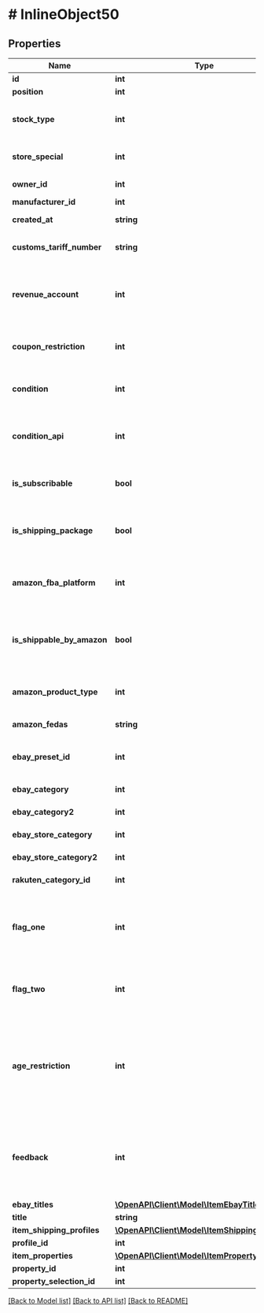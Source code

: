 # # InlineObject50

## Properties

Name | Type | Description | Notes
------------ | ------------- | ------------- | -------------
**id** | **int** | The ID of the item. The ID must be unique. | 
**position** | **int** | The position of the item optional | [optional] 
**stock_type** | **int** | The stock type of the item. Possible values:0 &#x3D; Stocked item (default)1 &#x3D; Production item2 &#x3D; Colli3 &#x3D; Special order item optional allowed values are 0, 1, 2, 3 | [optional] 
**store_special** | **int** | Option to present items more prominently in the online store.1 &#x3D; Special offer2 &#x3D; New items3 &#x3D; Top items optional allowed values are 0, 1, 2, 3 | [optional] 
**owner_id** | **int** | The plentymarkets user that is assigned as owner of this item. optional | [optional] 
**manufacturer_id** | **int** | The ID of the manufacturer of the item optional | [optional] 
**created_at** | **string** | Timestamp of the date and time the item was created. optional | [optional] 
**customs_tariff_number** | **string** | Deprecated: The customs tariff number of the item; usually a 11 digit code number based on the Harmonised System optional | [optional] 
**revenue_account** | **int** | The revenue account the item is linked to. An individual revenue account can be saved for each item in plentymarkets. If this is not done, plentymarkets automatically determines a revenue account based on the VAT rate. optional | [optional] 
**coupon_restriction** | **int** | Indicates if the item can be purchased using a promotional coupon.0 &#x3D; Permitted1 &#x3D; Not permitted2 &#x3D; Purchasable with coupon only optional allowed values are 0, 1, 2 | [optional] 
**condition** | **int** | The condition of the item. Possible values:0 &#x3D; New1 &#x3D; Used2 &#x3D; Boxed as new3 &#x3D; New with label4 &#x3D; Factory seconds optional allowed values are 0, 1, 2, 3, 4 | [optional] 
**condition_api** | **int** | The condition of the item that is transferred to markets via API.0 &#x3D; New1 &#x3D; Used but as new2 &#x3D; Used but very good3 &#x3D; Used but good4 &#x3D; Used but acceptable5 &#x3D; Factory seconds optional allowed values are 0, 1, 2, 3, 4, 5 | [optional] 
**is_subscribable** | **bool** | Flag that indicates if the item can be ordered as a subscription item. If yes, the item can be ordered for delivery at regular intervals. optional | [optional] 
**is_shipping_package** | **bool** | Flag that indicates if a shipping package is to be used for this item. If yes and the variation&#39;s dimensions are entered in the Settings tab of a variation, the correct shipping package is assigned automatically. optional | [optional] 
**amazon_fba_platform** | **int** | Indicates the platform used for Fulfilment by Amazon (FBA). 0 &#x3D; Do not use1 &#x3D; AMAZON EU (Europe)2 &#x3D; AMAZON FE (Far East)3 &#x3D; AMAZON NA (North America) optional allowed values are 0, 1, 2, 3 | [optional] 
**is_shippable_by_amazon** | **bool** | Flag that indicates if the item can be shipped with Amazon Multi-Channel. Amazon Multi-Channel Fulfillment is a service for fulfilling orders from sales channels other than Amazon platforms using inventory stored in the Amazon fulfillment center. optional | [optional] 
**amazon_product_type** | **int** | The Amazon product type of the item. List of IDs: https://www.plentymarkets.co.uk/manual/data-exchange/data-formats/item/ optional | [optional] 
**amazon_fedas** | **string** | The FEDAS product classification key of the item. optional | [optional] 
**ebay_preset_id** | **int** | The eBay preset ID. This plentymarkets ID must be specified to save values for $ebayCategory, $ebayCategory2, $ebayStoreCategory and $ebayStoreCategory2. optional | [optional] 
**ebay_category** | **int** | The eBay category 1 of the item. This category is used when a new listing is created. optional | [optional] 
**ebay_category2** | **int** | The eBay category 2 of the item. This category is used when a new listing is created. optional | [optional] 
**ebay_store_category** | **int** | The ID of the eBay store category 1 of the item. This value is used for new listings. optional | [optional] 
**ebay_store_category2** | **int** | The ID of the eBay store category 2 of the item. This value is used for new listings. optional | [optional] 
**rakuten_category_id** | **int** | The ID of the Rakuten category of this item. optional | [optional] 
**flag_one** | **int** | Flag 1 of the item. Flags can be used to organise and filter items. Each item can be assigned up to two flags. Possible values: 1 to 31, 0 &#x3D; no flag optional allowed values are 0, 1, 2, 3, 4, 5, 6, 7, 8, 9, 10, 11, 12, 13, 14, 15, 16, 17, 18, 19, 20, 21, 22, 23, 24, 25, 26, 27, 28, 29, 30, 31 | [optional] 
**flag_two** | **int** | Flag 2 of the item. Flags can be used to organise and filter items. Each item can be assigned up to two flags. Possible values: 1 to 11, 0 &#x3D; no flag optional allowed values are 0, 1, 2, 3, 4, 5, 6, 7, 8, 9, 10, 11 | [optional] 
**age_restriction** | **int** | The age customers must be to purchase the item. Items with an age rating of 18+ must be linked to a shipping profile for which the PostIdent option is activated.0 &#x3D; None available3 &#x3D; Released for ages 3 and up6 &#x3D; Ages 6 and up9 &#x3D; Ages 9 and up12 &#x3D; Ages 12 and up14 &#x3D; Ages 14 and up16 &#x3D; Ages 16 and up18 &#x3D; Ages 18 and up50 &#x3D; Not marked88 &#x3D; Not 99 &#x3D; Unknown optional allowed values are 0, 3, 6, 9, 12, 14, 16, 18, 50, 88, 99 | 
**feedback** | **int** | The feedback, i.e. rating, that this item received. Possible values are 1 to 5 or 1 to 10 depending on the maximum rating setting. An initial feedback can be saved for items. The saved value will then be displayed as the initial feedback. Every time new feedback is submitted, the average value will be recalculated automatically. optional | [optional] 
**ebay_titles** | [**\OpenAPI\Client\Model\ItemEbayTitle[]**](ItemEbayTitle.md) |  | [optional] 
**title** | **string** | The title. | 
**item_shipping_profiles** | [**\OpenAPI\Client\Model\ItemShippingProfiles[]**](ItemShippingProfiles.md) |  | [optional] 
**profile_id** | **int** | The unique ID of the shipping profile | 
**item_properties** | [**\OpenAPI\Client\Model\ItemProperty[]**](ItemProperty.md) |  | [optional] 
**property_id** | **int** | The id of the property item | 
**property_selection_id** | **int** | The id of the property selection optional | [optional] 

[[Back to Model list]](../../README.md#documentation-for-models) [[Back to API list]](../../README.md#documentation-for-api-endpoints) [[Back to README]](../../README.md)


